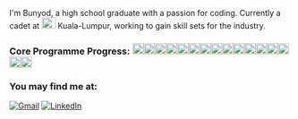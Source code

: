 <!-- <img src="https://media.giphy.com/media/tHLc67Fj7A9iVFoNmB/giphy.gif"> -->

I'm Bunyod, a high school graduate with a passion for coding.
Currently a cadet at <img src="https://biolibre.fr/media/cache/articleMainImg/images/articles/school_42.jpeg" width="25" height="20"> Kuala-Lumpur, working to gain skill sets for the industry.
### Core Programme Progress: <img src="https://upload.wikimedia.org/wikipedia/commons/thumb/b/b2/Green_square.svg/1200px-Green_square.svg.png" width="20" height="20"><img src="https://upload.wikimedia.org/wikipedia/commons/thumb/b/b2/Green_square.svg/1200px-Green_square.svg.png" width="20" height="20"><img src="https://upload.wikimedia.org/wikipedia/commons/thumb/b/b2/Green_square.svg/1200px-Green_square.svg.png" width="20" height="20"><img src="https://media4.giphy.com/media/Iy4uwCaDJpbqi1UIqy/giphy.gif?cid=790b76113de42eb586ed0ca9f63578fc9275f0ac86e71bc8&rid=giphy.gif&ct=g" width="20" height="20"><img src="https://upload.wikimedia.org/wikipedia/commons/thumb/7/70/Solid_white.svg/2048px-Solid_white.svg.png" width="20" height="20"><img src="https://upload.wikimedia.org/wikipedia/commons/thumb/7/70/Solid_white.svg/2048px-Solid_white.svg.png" width="20" height="20"><img src="https://upload.wikimedia.org/wikipedia/commons/thumb/7/70/Solid_white.svg/2048px-Solid_white.svg.png" width="20" height="20"><img src="https://upload.wikimedia.org/wikipedia/commons/thumb/7/70/Solid_white.svg/2048px-Solid_white.svg.png" width="20" height="20"><img src="https://upload.wikimedia.org/wikipedia/commons/thumb/7/70/Solid_white.svg/2048px-Solid_white.svg.png" width="20" height="20"><img src="https://upload.wikimedia.org/wikipedia/commons/thumb/7/70/Solid_white.svg/2048px-Solid_white.svg.png" width="20" height="20"><img src="https://upload.wikimedia.org/wikipedia/commons/thumb/7/70/Solid_white.svg/2048px-Solid_white.svg.png" width="20" height="20"><img src="https://upload.wikimedia.org/wikipedia/commons/thumb/7/70/Solid_white.svg/2048px-Solid_white.svg.png" width="20" height="20"><img src="https://upload.wikimedia.org/wikipedia/commons/thumb/7/70/Solid_white.svg/2048px-Solid_white.svg.png" width="20" height="20"><img src="https://upload.wikimedia.org/wikipedia/commons/thumb/7/70/Solid_white.svg/2048px-Solid_white.svg.png" width="20" height="20"><img src="https://upload.wikimedia.org/wikipedia/commons/thumb/7/70/Solid_white.svg/2048px-Solid_white.svg.png" width="20" height="20"><img src="https://upload.wikimedia.org/wikipedia/commons/thumb/7/70/Solid_white.svg/2048px-Solid_white.svg.png" width="20" height="20">
### You may find me at:

[![Gmail](https://img.shields.io/badge/-Gmail-d95040?style=flat-square&logo=gmail&logoColor=white)](mailto:bunyodshams@gmail.com)
[![LinkedIn](https://img.shields.io/badge/-LinkedIn-0e76a8?style=flat-square&logo=linkedin&logoColor=white)](https://www.linkedin.com/in/bunyodshams/)


